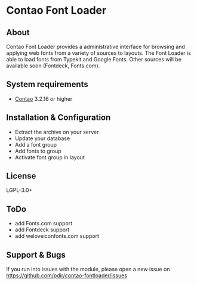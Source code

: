 Contao Font Loader
======================

About
-----

Contao Font Loader provides a administrative interface for browsing and applying web fonts from a variety of sources to layouts.
The Font Loader is able to load fonts from Typekit and Google Fonts. Other sources will be available soon (Fontdeck, Fonts.com).


System requirements
-------------------

* [Contao](https://github.com/contao/core) 3.2.16 or higher


Installation & Configuration
----------------------------

* Extract the archive on your server
* Update your database
* Add a font group
* Add fonts to group
* Activate font group in layout


License
---------------
LGPL-3.0+


ToDo
---------------
* add Fonts.com support
* add Fontdeck support
* add weloveiconfonts.com support


Support & Bugs
---------------
If you run into issues with the module, please open a new issue on https://github.com/pdir/contao-fontloader/issues